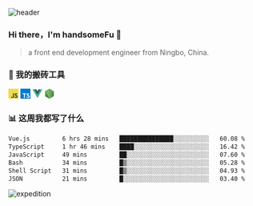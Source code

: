![header](https://raw.githubusercontent.com/fzq1998/fzq1998/master/header.png)

### Hi there，I'm handsomeFu 👋

> a front end development engineer from Ningbo, China.

### 🔧 我的搬砖工具
<code><img height="20" src="https://raw.githubusercontent.com/github/explore/80688e429a7d4ef2fca1e82350fe8e3517d3494d/topics/javascript/javascript.png" alt="javascript"></code>
<code><img height="20" src="https://raw.githubusercontent.com/github/explore/80688e429a7d4ef2fca1e82350fe8e3517d3494d/topics/typescript/typescript.png" alt="typescript"></code>
<code><img height="20" src="https://raw.githubusercontent.com/github/explore/80688e429a7d4ef2fca1e82350fe8e3517d3494d/topics/vue/vue.png" alt="vue"></code>
<code><img height="20" src="https://raw.githubusercontent.com/github/explore/80688e429a7d4ef2fca1e82350fe8e3517d3494d/topics/nodejs/nodejs.png" alt="nodejs"></code>



### 📊 这周我都写了什么
<!--START_SECTION:waka-->

```text
Vue.js         6 hrs 28 mins   ███████████████░░░░░░░░░░   60.08 %
TypeScript     1 hr 46 mins    ████░░░░░░░░░░░░░░░░░░░░░   16.42 %
JavaScript     49 mins         ██░░░░░░░░░░░░░░░░░░░░░░░   07.60 %
Bash           34 mins         █▒░░░░░░░░░░░░░░░░░░░░░░░   05.28 %
Shell Script   31 mins         █▒░░░░░░░░░░░░░░░░░░░░░░░   04.93 %
JSON           21 mins         █░░░░░░░░░░░░░░░░░░░░░░░░   03.40 %
```

<!--END_SECTION:waka-->


![expedition](https://raw.githubusercontent.com/fzq1998/fzq1998/master/expedition.gif)

